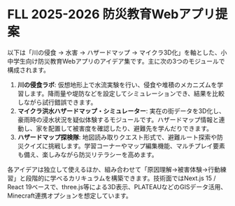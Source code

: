 # FLL 2025-2026 防災教育Webアプリ提案

以下は「川の侵食 → 水害 → ハザードマップ → マイクラ3D化」を軸とした、小中学生向け防災教育Webアプリのアイデア集です。主に次の3つのモジュールで構成されます。

1. **川の侵食ラボ**: 仮想地形上で水流実験を行い、侵食や堆積のメカニズムを学習します。降雨量や堤防などを設定してシミュレーションでき、結果を比較しながら試行錯誤できます。
2. **マイクラ洪水ハザードマップ・シミュレーター**: 実在の街データを3D化し、豪雨時の浸水状況を疑似体験するモジュールです。ハザードマップ情報と連動し、家を配置して被害度を確認したり、避難先を学んだりできます。
3. **ハザードマップ探検隊**: 地図読み取りクエスト形式で、避難ルート探索や防災クイズに挑戦します。学習コーナーやマップ編集機能、マルチプレイ要素も備え、楽しみながら防災リテラシーを高めます。

各アイデアは独立して使えるほか、組み合わせて「原因理解→被害体験→行動練習」と段階的に学べるカリキュラムを構築できます。技術面ではNext.js 15 / React 19ベースで、three.js等による3D表示、PLATEAUなどのGISデータ活用、Minecraft連携オプションを想定しています。

